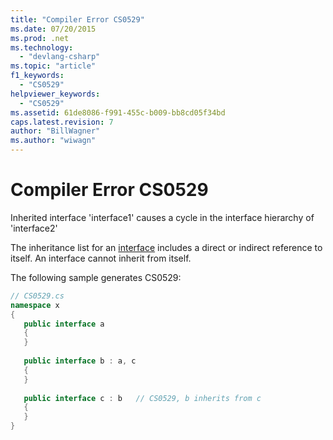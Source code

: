 ```yaml
---
title: "Compiler Error CS0529"
ms.date: 07/20/2015
ms.prod: .net
ms.technology: 
  - "devlang-csharp"
ms.topic: "article"
f1_keywords: 
  - "CS0529"
helpviewer_keywords: 
  - "CS0529"
ms.assetid: 61de8086-f991-455c-b009-bb8cd05f34bd
caps.latest.revision: 7
author: "BillWagner"
ms.author: "wiwagn"
---
```

# Compiler Error CS0529
Inherited interface 'interface1' causes a cycle in the interface hierarchy of 'interface2'  
  
 The inheritance list for an [interface](../../csharp/language-reference/keywords/interface.md) includes a direct or indirect reference to itself. An interface cannot inherit from itself.  
  
 The following sample generates CS0529:  
  
```csharp  
// CS0529.cs  
namespace x  
{  
   public interface a  
   {  
   }  
  
   public interface b : a, c  
   {  
   }  
  
   public interface c : b   // CS0529, b inherits from c  
   {  
   }  
}  
```

